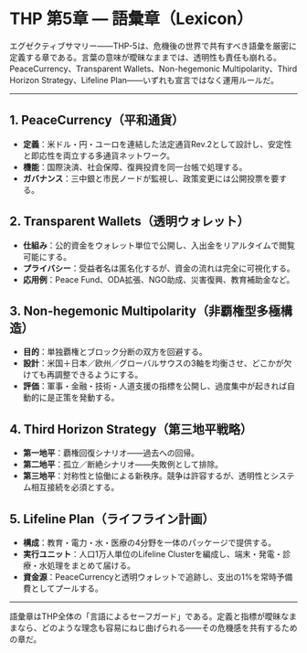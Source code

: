 # THP 第5章 ― 語彙章（Lexicon）

エグゼクティブサマリー――THP-5は、危機後の世界で共有すべき語彙を厳密に定義する章である。言葉の意味が曖昧なままでは、透明性も責任も崩れる。PeaceCurrency、Transparent Wallets、Non-hegemonic Multipolarity、Third Horizon Strategy、Lifeline Plan――いずれも宣言ではなく運用ルールだ。

---

## 1. PeaceCurrency（平和通貨）
- **定義**：米ドル・円・ユーロを連結した法定通貨Rev.2として設計し、安定性と即応性を両立する多通貨ネットワーク。
- **機能**：国際決済、社会保障、復興投資を同一台帳で処理する。
- **ガバナンス**：三中銀と市民ノードが監視し、政策変更には公開投票を要する。

## 2. Transparent Wallets（透明ウォレット）
- **仕組み**：公的資金をウォレット単位で公開し、入出金をリアルタイムで閲覧可能にする。
- **プライバシー**：受益者名は匿名化するが、資金の流れは完全に可視化する。
- **応用例**：Peace Fund、ODA拡張、NGO助成、災害復興、教育補助金など。

## 3. Non-hegemonic Multipolarity（非覇権型多極構造）
- **目的**：単独覇権とブロック分断の双方を回避する。
- **設計**：米国＋日本／欧州／グローバルサウスの3軸を均衡させ、どこかが欠けても再調整できるようにする。
- **評価**：軍事・金融・技術・人道支援の指標を公開し、過度集中が起きれば自動的に是正策を発動する。

## 4. Third Horizon Strategy（第三地平戦略）
- **第一地平**：覇権回復シナリオ――過去への回帰。
- **第二地平**：孤立／断絶シナリオ――失敗例として排除。
- **第三地平**：対称性と協働による新秩序。競争は許容するが、透明性とシステム相互接続を必須とする。

## 5. Lifeline Plan（ライフライン計画）
- **構成**：教育・電力・水・医療の4分野を一体のパッケージで提供する。
- **実行ユニット**：人口1万人単位のLifeline Clusterを編成し、端末・発電・診療・水処理をまとめて届ける。
- **資金源**：PeaceCurrencyと透明ウォレットで追跡し、支出の1%を常時予備費としてプールする。

---

語彙章はTHP全体の「言語によるセーフガード」である。定義と指標が曖昧なままなら、どのような理念も容易にねじ曲げられる――その危機感を共有するための章だ。
